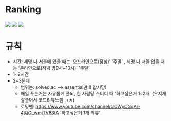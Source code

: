 # Ranking

<a href="https://solved.ac/leesk212">
  <img align="center" src="https://github-readme-solvedac.hyp3rflow.vercel.app/api/?handle=leesk212" />
</a>
<a href="https://solved.ac/didrmsqh">
  <img align="center" src="https://github-readme-solvedac.hyp3rflow.vercel.app/api/?handle=didrmsqh" />
</a>
<a href="https://solved.ac/jw03070">
  <img align="center" src="https://github-readme-solvedac.hyp3rflow.vercel.app/api/?handle=jw03070" />
</a>

# 규칙
* 시간: 세명 다 서울에 있을 때는 '오프라인으로(점심)' '주말' , 세명 다 서울 없을 때는 '온라인으로(저녁 밤9시~10시)' '주말'
* 1~2시간
* 2~3문제
  * 범위는: solved.ac --> essential만!!! 합시당!  
  * 매일 푸는거는 자유롭게 풀되, 한 사람당 스터디 때 '하고싶은거 1~2개' (오지게 잘풀어서 코드리뷰느낌 ㄱㅊ)
  * 로밍맨: <https://www.youtube.com/channel/UCWpCGcAr-4jQGLwmjTV83tA> '하고싶은거 1개 리뷰'
